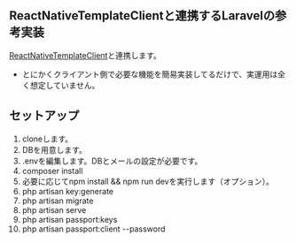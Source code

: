 ## ReactNativeTemplateClientと連携するLaravelの参考実装

[ReactNativeTemplateClient](https://github.com/eizaburo/ReactNativeTemplateClient/tree/withLaravel)と連携します。

* とにかくクライアント側で必要な機能を簡易実装してるだけで、実運用は全く想定していません。

## セットアップ

1. cloneします。
1. DBを用意します。
1. .envを編集します。DBとメールの設定が必要です。
1. composer install
1. 必要に応じてnpm install && npm run devを実行します（オプション）。
1. php artisan key:generate
1. php artisan migrate
1. php artisan serve
1. php artisan passport:keys
1. php artisan passport:client --password
